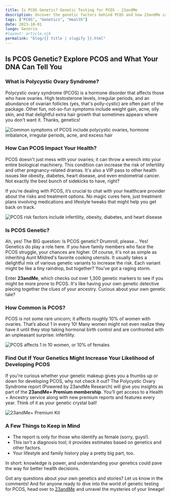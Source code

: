 ```yaml
---
title: Is PCOS Genetic? Genetic Testing for PCOS - 23andMe
description: Uncover the genetic factors behind PCOS and how 23andMe can change your understanding of this complex condition.
tags: ["PCOS", "Genetics", "Health"]
date: 2023-10-01
luogo: Genoria
#layout: article.njk
permalink: "blog/{{ title | slugify }}.html"
---
```


## Is PCOS Genetic? Explore PCOS and What Your DNA Can Tell You

### What is Polycystic Ovary Syndrome?
Polycystic ovary syndrome (PCOS) is a hormone disorder that affects those who have ovaries. High testosterone levels, irregular periods, and an abundance of ovarian follicles (yes, that's polly-cystic) are often part of the package. Other fun, not-so-fun symptoms include weight gain, acne, oily skin, and that delightful extra hair growth that sometimes appears where you don't want it. Thanks, genetics! 

![Common symptoms of PCOS include polycystic ovaries, hormone imbalance, irregular periods, acne, and excess hair](https://www.23andme.com/wp-content/uploads/sites/2/2023/01/PCOS-common-symptoms-300x261.png)

### How Can PCOS Impact Your Health?
PCOS doesn't just mess with your ovaries; it can throw a wrench into your entire biological machinery. This condition can increase the risk of infertility and other pregnancy-related dramas. It's also a VIP pass to other health issues like obesity, diabetes, heart disease, and even endometrial cancer. Not exactly the best bunch of sidekicks to have, right?

If you’re dealing with PCOS, it’s crucial to chat with your healthcare provider about the risks and treatment options. No magic cures here, just treatment plans involving medications and lifestyle tweaks that might help you get back on track.

![PCOS risk factors include infertility, obesity, diabetes, and heart disease](https://www.23andme.com/wp-content/uploads/sites/2/2023/01/PCOS-risk-factors-300x268.png)

### Is PCOS Genetic?
Ah, yes! The BIG question: Is PCOS genetic? Drumroll, please... Yes! Genetics do play a role here. If you have family members who face the PCOS struggle, your chances are higher. Of course, it's not as simple as inheriting Aunt Mildred's favorite cooking utensils. It usually takes a delightful mix of various genetic variants to increase the risk. Each variant might be like a tiny raindrop, but together? You’ve got a raging storm.

Enter **23andMe**, which checks out over 1,300 genetic markers to see if you might be more prone to PCOS. It's like having your own genetic detective piecing together the clues of your ancestry. Curious about your own genetic tale? 

### How Common is PCOS?
PCOS is not some rare unicorn; it affects roughly 10% of women with ovaries. That’s about 1 in every 10! Many women might not even realize they have it until they stop taking hormonal birth control and are confronted with an unpleasant surprise: infertility. 

![PCOS affects 1 in 10 women, or 10% of females](https://www.23andme.com/wp-content/uploads/sites/2/2023/01/PCOS-affects-1-in-10-females-300x125.png)

### Find Out If Your Genetics Might Increase Your Likelihood of Developing PCOS
If you're curious whether your genetic makeup gives you a thumbs up or down for developing PCOS, why not check it out? The Polycystic Ovary Syndrome report (Powered by 23andMe Research) will give you insights as part of the **23andMe+ Premium membership**. You’ll get access to a Health + Ancestry service along with new premium reports and features every year. Think of it as your genetic crystal ball! 

![23andMe+ Premium Kit](https://www.23andme.com/uploads/sites/2/20240109213029/Premium.jpg)

### A Few Things to Keep in Mind
- The report is only for those who identify as female (sorry, guys!).
- This isn't a diagnosis tool; it provides estimates based on genetics and other factors.
- Your lifestyle and family history play a pretty big part, too.

In short: knowledge is power, and understanding your genetics could pave the way for better health decisions.

Got any questions about your own genetics and stories? Let us know in the comments! And for anyone ready to dive into the world of genetic testing for PCOS, head over to [23andMe](https://www.23andme.com/test-info/genetic-health/) and unravel the mysteries of your lineage!